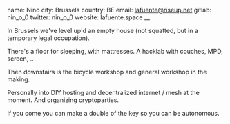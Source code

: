 name: Nino
city: Brussels
country: BE
email: lafuente@riseup.net
gitlab: nin_o_0
twitter: nin_o_0
website: lafuente.space
__

In Brussels we've level up'd an empty house (not squatted, but in a temporary legal occupation).

There's a floor for sleeping, with mattresses. A hacklab with couches, MPD, screen, ..

Then downstairs is the bicycle workshop and general workshop in the making.

Personally into DIY hosting and decentralized internet / mesh at the moment. And organizing cryptoparties.

If you come you can make a double of the key so you can be autonomous.

